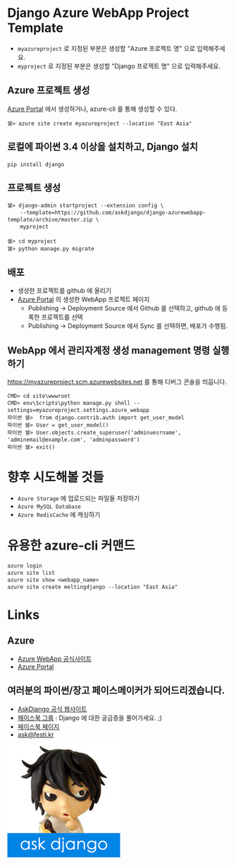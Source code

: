 
# Django Azure WebApp Project Template

 * `myazureproject` 로 지정된 부분은 생성할 "Azure 프로젝트 명" 으로 입력해주세요.
 * `myproject` 로 지정된 부분은 생성할 "Django 프로젝트 명" 으로 입력해주세요.


## Azure 프로젝트 생성

[Azure Portal](https://portal.azure.com/#blade/HubsExtension/BrowseAllResourcesBlade) 에서 생성하거나, azure-cli 를 통해 생성할 수 있다.

    쉘> azure site create myazureproject --location "East Asia"


## 로컬에 파이썬 3.4 이상을 설치하고, Django 설치

    pip install django


## 프로젝트 생성

    쉘> django-admin startproject --extension config \
        --template=https://github.com/askdjango/django-azurewebapp-template/archive/master.zip \
        myproject

    쉘> cd myproject
    쉘> python manage.py migrate


## 배포

 * 생성한 프로젝트를 github 에 올리기
 * [Azure Portal](https://portal.azure.com/#blade/HubsExtension/BrowseAllResourcesBlade) 의 생성한 WebApp 프로젝트 페이지
    * Publishing -> Deployment Source 에서 Github 를 선택하고, github 에 등록한 프로젝트를 선택
    * Publishing -> Deployment Source 에서 Sync 를 선택하면, 배포가 수행됨.


## WebApp 에서 관리자계정 생성 management 명령 실행하기

https://myazureproject.scm.azurewebsites.net 를 통해 디버그 콘솔을 띄웁니다.

    CMD> cd site\wwwroot
    CMD> env\Scripts\python manage.py shell --settings=myazureproject.settings.azure_webapp
    파이썬 쉘>  from django.contrib.auth import get_user_model
    파이썬 쉘> User = get_user_model()
    파이썬 쉘> User.objects.create_superuser('adminuesrname', 'adminemail@example.com', 'adminpassword')
    파이썬 쉘> exit()


# 향후 시도해볼 것들

 * `Azure Storage` 에 업로드되는 파일들 저장하기
 * `Azure MySQL Database`
 * `Azure RedisCache` 에 캐싱하기


# 유용한 azure-cli 커맨드

    azure login
    azure site list
    azure site show <webapp_name>
    azure site create meltingdjango --location "East Asia"


# Links

## Azure

 * [Azure WebApp 공식사이트](https://azure.microsoft.com/ko-kr/services/app-service/web/)
 * [Azure Portal](http://portal.azure.com)

## 여러분의 파이썬/장고 페이스메이커가 되어드리겠습니다.

 * [AskDjango 공식 웹사이트](http://ask.festi.kr)
 * [페이스북 그룹](http://facebook.com/groups/askdjango) : Django 에 대한 궁금증을 풀어가세요. ;)
 * [페이스북 페이지](http://facebook.com/askdjango)
 * [ask@festi.kr](mailto:ask@festi.kr)

[![AskDjango](readme/askdjango-allieus.png)](http://facebook.com/askdjango)

